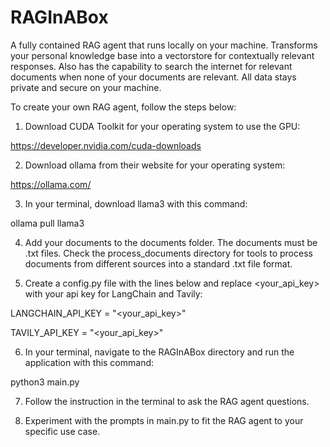 # RAGInABox
A fully contained RAG agent that runs locally on your machine. Transforms your personal knowledge base into a vectorstore for contextually relevant responses. Also has the capability to search the internet for relevant documents when none of your documents are relevant. All data stays private and secure on your machine. 

To create your own RAG agent, follow the steps below:

1. Download CUDA Toolkit for your operating system to use the GPU:

https://developer.nvidia.com/cuda-downloads

2. Download ollama from their website for your operating system:

https://ollama.com/

3.  In your terminal, download llama3 with this command:

ollama pull llama3

4. Add your documents to the documents folder. The documents must be .txt files. Check the process_documents directory for tools to process documents from different sources into a standard .txt file format.

5. Create a config.py file with the lines below and replace <your_api_key> with your api key for LangChain and Tavily:

LANGCHAIN_API_KEY = "<your_api_key>"

TAVILY_API_KEY = "<your_api_key>"

6. In your terminal, navigate to the RAGInABox directory and run the application with this command:

python3 main.py

7. Follow the instruction in the terminal to ask the RAG agent questions.

8. Experiment with the prompts in main.py to fit the RAG agent to your specific use case.
